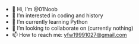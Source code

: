 - 👋 Hi, I’m @01Noob
- 👀 I’m interested in coding and history
- 🌱 I’m currently learning Python
- 💞️ I’m looking to collaborate on (currently nothing)
- 📫 How to reach me: yfw19991027@gmail.com

<!---
01Noob/01Noob is a ✨ special ✨ repository because its `README.md` (this file) appears on your GitHub profile.
You can click the Preview link to take a look at your changes.
--->
